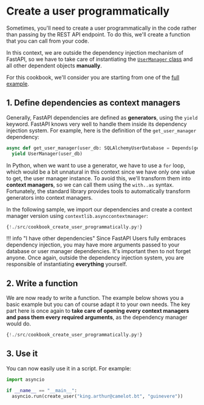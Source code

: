 # Create a user programmatically

Sometimes, you'll need to create a user programmatically in the code rather than passing by the REST API endpoint. To do this, we'll create a function that you can call from your code.

In this context, we are outside the dependency injection mechanism of FastAPI, so we have to take care of instantiating the [`UserManager` class](../configuration/user-manager.md) and all other dependent objects **manually**.

For this cookbook, we'll consider you are starting from one of the [full example](../configuration/full-example.md).

## 1. Define dependencies as context managers

Generally, FastAPI dependencies are defined as **generators**, using the `yield` keyword. FastAPI knows very well to handle them inside its dependency injection system. For example, here is the definition of the `get_user_manager` dependency:

```py
async def get_user_manager(user_db: SQLAlchemyUserDatabase = Depends(get_user_db)):
  yield UserManager(user_db)
```

In Python, when we want to use a generator, we have to use a `for` loop, which would be a bit unnatural in this context since we have only one value to get, the user manager instance. To avoid this, we'll transform them into **context managers**, so we can call them using the `with..as` syntax. Fortunately, the standard library provides tools to automatically transform generators into context managers.

In the following sample, we import our dependencies and create a context manager version using `contextlib.asynccontextmanager`:

```py hl_lines="9 10"
{!./src/cookbook_create_user_programmatically.py!}
```

!!! info "I have other dependencies"
    Since FastAPI Users fully embraces dependency injection, you may have more arguments passed to your database or user manager dependencies. It's important then to not forget anyone. Once again, outside the dependency injection system, you are responsible of instantiating **everything** yourself.

## 2. Write a function

We are now ready to write a function. The example below shows you a basic example but you can of course adapt it to your own needs. The key part here is once again to **take care of opening every context managers and pass them every required arguments**, as the dependency manager would do.

```py hl_lines="13-24"
{!./src/cookbook_create_user_programmatically.py!}
```

## 3. Use it

You can now easily use it in a script. For example:

```py
import asyncio

if __name__ == "__main__":
  asyncio.run(create_user("king.arthur@camelot.bt", "guinevere"))
```
